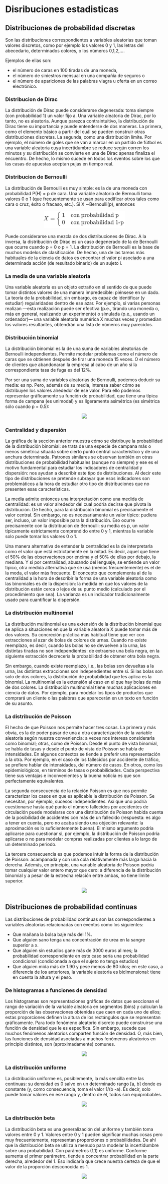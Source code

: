 # Disribuciones estadisticas

## Distribuciones de probabilidad discretas
<p>Son las distribuciones correspondientes a variables aleatorias que toman valores discretos, como por ejemplo los valores 0 y 1, las letras del abecedario, determinados colores, o los números 0,1,2,....</p>

Ejemplos de ellas son:
* el número de caras en 100 tiradas de una moneda,
* el número de siniestros mensual en una compañía de seguros o
* el número de apariciones de las palabras viagra u oferta en un correo electrónico.

### Distribucion de Dirac
<p>La distribución de Dirac puede considerarse degenerada: toma siempre (con probabilidad 1) un valor fijo a. Una variable aleatoria de Dirac, por lo tanto, no es aleatoria. Aunque parezca contraintuitivo, la distribución de Dirac tiene su importancia y puede entenderse de dos maneras. La primera, como el elemento básico a partir del cuál se pueden construir otras distribuciones discretas.
La segunda, como una distribución límite. Por ejemplo, el número de goles que se van a marcar en un partido de fútbol es una variable aleatoria cuya incertidumbre se reduce según corren los minutos y su distribución se convierte en una de Dirac apenas finaliza el encuentro. De hecho, lo mismo sucede en todos los eventos sobre los que las casas de apuestas aceptan pujas en tiempo real.</p>

### Distribucion de Bernoulli
<p>La distribución de Bernoulli es muy simple: es la de una moneda con probabilidad P(H) = p de cara. Una variable aleatoria de Bernoulli toma valores 0 o 1 (que frecuentemente se usan para codificar otros tales como cara o cruz, éxito o fracaso, etc.). Si X ∼Bernoulli(p), entonces</p>

<p align="center">
  <img src="imagen.png" />
</p>

<p>Puede considerarse una mezcla de dos distribuciones de Dirac. A la inversa, la distribución de Dirac es un caso degenerado de la de Bernoulli que ocurre cuando 
p = 0 o p = 1.
La distribución de Bernoulli es la base de muchos modelos de clasificación. De hecho, una de las tareas más habituales de la ciencia de datos es encontrar el valor pi asociado a una determinada acción (de resultado binario) de un sujeto i.</p>

### La media de una variable aleatoria
<p>Una variable aleatoria es un objeto extraño en el sentido de que puede tomar distintos valores de una manera impredecible: piénsese en un dado. La teoría de la probabilidad, sin embargo, es capaz de identificar (y estudiar) regularidades dentro de ese azar. Por ejemplo, si varias personas realizan —esta realización puede ser efectiva (p.e., tirando una moneda o, más en general, realizando un experimento) o simulada (p.e., usando un ordenador)— una variable aleatoria numérica X muchas veces y promedian los valores resultantes, obtendrán una lista de números muy parecidos.</p>

### Distribución binomial
<p>La distribución binomial es la de una suma de variables aleatorias de Bernoulli independientes. Permite modelar problemas como el número de caras que se obtienen después de tirar una moneda 15 veces. O el número de clientes que abandonaran la empresa al cabo de un año si la correspondiente tasa de fuga es del 12%.</p>
<p>Por ser una suma de variables aleatorias de Bernoulli, podemos deducir su media: es np. Pero, además de su media, interesa saber cómo se distribuyen los valores alrededor de ese valor. Para ello podemos representar gráficamente su función de probabilidad, que tiene una típica forma de campana (es unimodal) y es ligeramente asimétrica (es simétrica sólo cuando p = 0.5):</p>

<p align="center">
  <img src="https://datanalytics.com/libro_estadistica/_main_files/figure-html/unnamed-chunk-48-1.png" />
</p>

### Centralidad y dispersión
<p>La gráfica de la sección anterior muestra cómo se distribuye la probabilidad de la distribución binomial: se trata de una especie de campana más o menos simétrica situada sobre cierto punto central característico y de una anchura determinada. Patrones similares se observan también en otras distribuciones de probabilidad habituales (aunque no siempre) y ese es el motivo fundamental para estudiar los indicadores de centralidad y dispersión: nos ayudan a describir este tipo de distribuciones. Al decir este tipo de distribuciones se pretende subrayar que esos indicadores son problemáticos a la hora de estudiar otro tipo de distribuciones que no presenten esas características.</p>
<p>La media admite entonces una interpretación como una medida de centralidad: es un valor alrededor del cual podría decirse que pivota la distribución. De hecho, para la distribución binomial es precisamente el valor central. Sin embargo, no es necesariamente un valor típico: pudiera ser, incluso, un valor imposible para la distribución. Eso ocurre precisamente con la distribución de Bernoulli: su media es p, un valor típicamente estrictamente comprendido entre 0 y 1, mientras la variable solo puede tomar los valores 0 o 1.</p>
<p>Una manera alternativa de entender la centralidad es la de interpretarla como el valor que está estrictamente en la mitad. Es decir, aquel que tiene el 50% de las observaciones por encima y el 50% de ellas por debajo, la mediana. Y si por centralidad, abusando del lenguaje, se entiende un valor típico, otra medida alternativa que se usa (menos frecuentemente) es el de la moda, el valor más frecuente. El concepto que complementa al de la centralidad a la hora de describir la forma de una variable aleatoria como las binomiales es de la dispersión: la medida en que los valores de la distribución están cerca o lejos de su punto medio (calculado por el procedimiento que sea). La varianza es un indicador tradicionalmente usado para cuantificar la dispersión.</p>

### La distribución multinomial
<p>La distribución multinomial es una extensión de la distribución binomial que se aplica a situaciones en que la variable aleatoria X puede tomar más de dos valores. Su concreción práctica más habitual tiene que ver con extracciones al azar de bolas de colores de urnas. Cuando no existe reemplazo, es decir, cuando las bolas no se devuelven a la urna, las distintas tiradas no son independientes: de extraerse una bola negra, en la siguiente extracción decrecería la probabilidad de obtener otra bola negra.</p>
<p>Sin embargo, cuando existe reemplazo, i.e., las bolas son devueltas a la urna, las distintas extracciones son independientes entre sí. Si las bolas son solo de dos colores, la distribución de probabilidad que les aplica es la binomial. La multinomial es la extensión al caso en el que hay bolas de más de dos colores. La distribución multinomial tiene muchas aplicaciones en ciencia de datos. Por ejemplo, para modelar los tipos de productos que comprará un cliente o las palabras que aparecerán en un texto en función de su asunto.</p>

### La distribución de Poisson
<p>El hecho de que Poisson nos permite hacer tres cosas. La primera y más obvia, es la de poder pasar de una a otra caracterización de la variable aleatoria según nuestra conveniencia: a veces nos interesa considerarla como binomial; otras, como de Poisson. Desde el punto de vista binomial, se habla de tasas y desde el punto de vista de Poisson se habla de intensidades. En algunos contextos se tiende a preferir una representación a la otra. Por ejemplo, en el caso de los fallecidos por accidente de tráfico, se prefiere hablar de intensidades, del número de casos. En otros, como los epidemiológicos, en términos de tasas o probabilidades. Cada perspectiva tiene sus ventajas e inconvenientes y la buena noticia es que son perfectamente equivalentes.</p>
<p>La segunda consecuencia de la relación Poisson es que nos permite caracterizar los casos en que es aplicable la distribución de Poisson. Se necesitan, por ejemplo, sucesos independientes. Así que uno podría cuestionarse hasta qué punto el número fallecidos por accidentes de circulación puede modelarse con una distribución de Poisson habida cuenta de la posibilidad de accidentes con más de un fallecido (respuesta: es algo a tener en cuenta, pero no acaba siendo una objeción relevante: la aproximación es lo suficientemente buena). El mismo argumento podría aplicarse para cuestionar si, por ejemplo, la distribución de Poisson podría aplicarse o no para modelar compras realizadas por clientes a lo largo de un determinado periodo.</p>
<p>La tercera consecuencia es que podemos intuir la forma de la distribución de Poisson: acampanada y con una cola relativamente más larga hacia la derecha. Además, en principio, una variable aleatoria de Poisson podría tomar cualquier valor entero mayor que cero: a diferencia de la distribución binomial y a pesar de la estrecha relación entre ambas, no tiene límite superior.</p>

<p align="center">
  <img src="https://datanalytics.com/libro_estadistica/_main_files/figure-html/unnamed-chunk-61-1.png" />
</p>

## Distribuciones de probabilidad continuas
Las distribuciones de probabilidad continuas son las correspondientes a variables aleatorias relacionadas con eventos como los siguientes:
* Que mañana la bolsa baje más del 1%.
* Que alguien sano tenga una concentración de urea en la sangre superior a x.
* Que alguien sin estudios gane más de 3000 euros al mes; la probabilidad correspondiente en este caso sería una probabilidad condicional (condicionada a que el sujeto no tenga estudios)
* Que alguien mida más de 1.90 y pese menos de 80 kilos; en este caso, a diferencia de los anteriores, la variable aleatoria es bidimensional: tiene en cuenta la altura y el peso.

### De histogramas a funciones de densidad

<p>Los histogramas son representaciones gráficas de datos que seccionan el rango de variación de la variable aleatoria en segmentos (bins) y calculan la proporción de las observaciones obtenidas que caen en cada uno de ellos; estas proporciones definen la altura de los rectángulos que se representan gráficamente. Para todo fenómeno aleatorio discreto puede construirse una función de densidad que le es específica. Sin embargo, sucede que muchos fenómenos aleatorios comparten función de densidad. O, más bien, las funciones de densidad asociadas a muchos fenómenos aleatorios en principio distintos, son (aproximadamente) comunes.</p>

<p align="center">
  <img src="https://datanalytics.com/libro_estadistica/_main_files/figure-html/unnamed-chunk-74-1.png" />
</p>

### La distribución uniforme
<p>La distribución uniforme es, posiblemente, la más sencilla entre las continuas: su densidad es 0 salvo en un determinado rango [a, b] donde es constante (y, como consecuencia, toma el valor 1/(b -a). Es decir, solo puede tomar valores en ese rango y, dentro de él, todos son equiprobables.</p>

<p align="center">
  <img src="https://datanalytics.com/libro_estadistica/_main_files/figure-html/unnamed-chunk-88-1.png" />
</p>

### La distribución beta
</p>La distribución beta es una generalización del uniforme y también toma valores entre 0 y 1. Valores entre 0 y 1 pueden significar muchas cosas pero muy frecuentemente, representan proporciones o probabilidades. De ahí que la distribución beta se utiliza a menudo para modelar la incertidumbre sobre una probabilidad. Con parámetros (1,1) es uniforme. Conforme aumenta el primer parámetro, tiende a concentrar probabilidad en la parte derecha, alrededor del 1. Eso indicaría que crece nuestra certeza de que el valor de la proporción desconocida es 1.</p>

<p align="center">
  <img src="https://datanalytics.com/libro_estadistica/_main_files/figure-html/unnamed-chunk-89-1.png" />
</p>



















   
